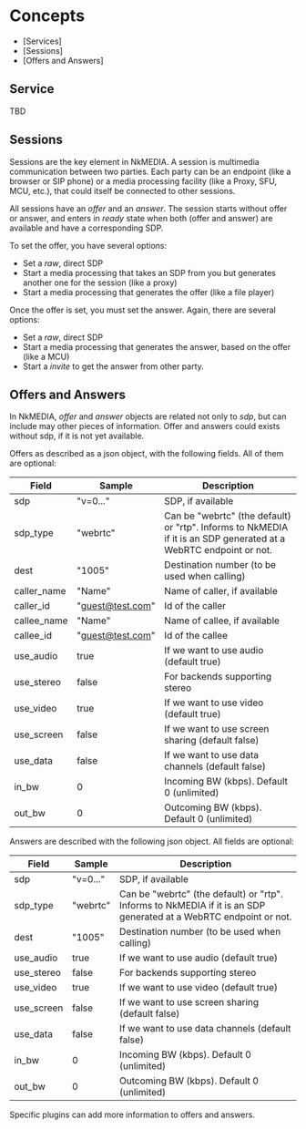 # Concepts

* [Services]
* [Sessions]
* [Offers and Answers]




## Service

TBD


## Sessions

Sessions are the key element in NkMEDIA. A session is multimedia communication between two parties. Each party can be an endpoint (like a browser or SIP phone) or a media processing facility (like a Proxy, SFU, MCU, etc.), that could itself be connected to other sessions.

All sessions have an _offer_ and an _answer_. The session starts without offer or answer, and enters in _ready_ state when both (offer and answer) are available and have a corresponding SDP.

To set the offer, you have several options:
* Set a _raw_, direct SDP
* Start a media processing that takes an SDP from you but generates another one for the session (like a proxy)
* Start a media processing that generates the offer (like a file player)

Once the offer is set, you must set the answer. Again, there are several options:
* Set a _raw_, direct SDP
* Start a media processing that generates the answer, based on the offer (like a MCU)
* Start a _invite_ to get the answer from other party.





## Offers and Answers

In NkMEDIA, _offer_ and _answer_ objects are related not only to _sdp_, but can include may other pieces of information. Offer and answers could exists without sdp, if it is not yet available. 

Offers as described as a json object, with the following fields. All of them are optional:

Field|Sample|Description
---|---|---
sdp|"v=0..."|SDP, if available
sdp_type|"webrtc"|Can be "webrtc" (the default) or "rtp". Informs to NkMEDIA if it is an SDP generated at a WebRTC endpoint or not.
dest|"1005"|Destination number (to be used when calling)
caller_name|"Name"|Name of caller, if available
caller_id|"guest@test.com"|Id of the caller
callee_name|"Name"|Name of callee, if available
callee_id|"guest@test.com"|Id of the callee
use_audio|true|If we want to use audio (default true)
use_stereo|false|For backends supporting stereo
use_video|true|If we want to use video (default true)
use_screen|false|If we want to use screen sharing (default false)
use_data|false|If we want to use data channels (default false)
in_bw|0|Incoming BW (kbps). Default 0 (unlimited)
out_bw|0|Outcoming BW (kbps). Default 0 (unlimited)


Answers are described with the following json object. All fields are optional:

Field|Sample|Description
---|---|---
sdp|"v=0..."|SDP, if available
sdp_type|"webrtc"|Can be "webrtc" (the default) or "rtp". Informs to NkMEDIA if it is an SDP generated at a WebRTC endpoint or not.
dest|"1005"|Destination number (to be used when calling)
use_audio|true|If we want to use audio (default true)
use_stereo|false|For backends supporting stereo
use_video|true|If we want to use video (default true)
use_screen|false|If we want to use screen sharing (default false)
use_data|false|If we want to use data channels (default false)
in_bw|0|Incoming BW (kbps). Default 0 (unlimited)
out_bw|0|Outcoming BW (kbps). Default 0 (unlimited)

Specific plugins can add more information to offers and answers.
